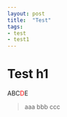 ```yaml
---
layout: post
title:  "Test"
tags:
- test
- test1
---
```

# Test h1
ABC<span style="color:red;">D</span>E
> aaa
> bbb
> ccc
